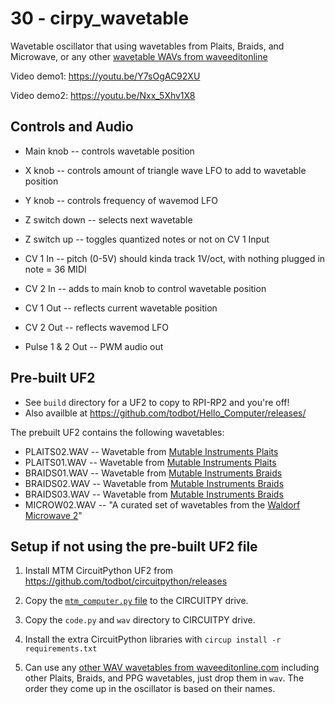 # 30 - cirpy_wavetable 

Wavetable oscillator that using wavetables from Plaits, Braids, and Microwave, 
or any other [wavetable WAVs from waveeditonline](http://waveeditonline.com/index-17.html)

Video demo1: https://youtu.be/Y7sOgAC92XU

Video demo2: https://youtu.be/Nxx_5Xhv1X8

##  Controls and Audio

  - Main knob   -- controls wavetable position 
  - X knob      -- controls amount of triangle wave LFO to add to wavetable position 
  - Y knob      -- controls frequency of wavemod LFO
  - Z switch down -- selects next wavetable
  - Z switch up   -- toggles quantized notes or not on CV 1 Input
  
  - CV 1 In     -- pitch (0-5V) should kinda track 1V/oct, with nothing plugged in note = 36 MIDI
  - CV 2 In     -- adds to main knob to control wavetable position

  - CV 1 Out    -- reflects current wavetable position
  - CV 2 Out    -- reflects wavemod LFO
  
  - Pulse 1 & 2 Out -- PWM audio out

## Pre-built UF2
- See `build` directory for a UF2 to copy to RPI-RP2 and you're off!
- Also availble at https://github.com/todbot/Hello_Computer/releases/

The prebuilt UF2 contains the following wavetables:

- PLAITS02.WAV -- Wavetable from [Mutable Instruments Plaits](https://mutable-instruments.net/modules/plaits/)
- PLAITS01.WAV -- Wavetable from [Mutable Instruments Plaits](https://mutable-instruments.net/modules/plaits/)
- BRAIDS01.WAV -- Wavetable from [Mutable Instruments Braids](https://mutable-instruments.net/modules/braids/)
- BRAIDS02.WAV -- Wavetable from [Mutable Instruments Braids](https://mutable-instruments.net/modules/braids/)
- BRAIDS03.WAV -- Wavetable from [Mutable Instruments Braids](https://mutable-instruments.net/modules/braids/)
- MICROW02.WAV -- "A curated set of wavetables from the [Waldorf Microwave 2](https://www.vintagesynth.com/waldorf/microwave-ii)"

## Setup if not using the pre-built UF2 file 

1. Install MTM CircuitPython UF2 from https://github.com/todbot/circuitpython/releases

2. Copy the [`mtm_computer.py` file](https://github.com/TomWhitwell/Hello_Computer/tree/main/Demonstrations%2BHelloWorlds/CircuitPython) to the CIRCUITPY drive.

3. Copy the `code.py` and `wav` directory to CIRCUITPY drive.

4. Install the extra CircuitPython libraries with `circup install -r requirements.txt`

5. Can use any [other WAV wavetables from waveeditonline.com](http://waveeditonline.com/index-17.html)
   including other Plaits, Braids, and PPG wavetables, just drop them in `wav`. 
   The order they come up in the oscillator is based on their names.
